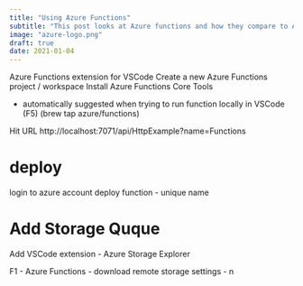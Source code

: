 ```yaml
---
title: "Using Azure Functions"
subtitle: "This post looks at Azure functions and how they compare to AWS Lambda"
image: "azure-logo.png"
draft: true
date: 2021-01-04
---
```

Azure Functions extension for VSCode
Create a new Azure Functions project / workspace
Install Azure Functions Core Tools
  - automatically suggested when trying to run function locally in VSCode (F5) (brew tap azure/functions)

Hit URL http://localhost:7071/api/HttpExample?name=Functions

# deploy
login to azure account
deploy function - unique name

# Add Storage Quque
Add VSCode extension - Azure Storage Explorer

F1 - Azure Functions - download remote storage settings - n
